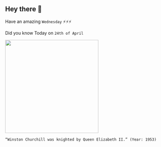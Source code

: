 ## Hey there 👋
Have an amazing `Wednesday` ⚡⚡⚡

Did you know Today on `24th of April`
 
 [<img src="https://1d4vws37vmp124vlehygoxxd-wpengine.netdna-ssl.com/wp-content/uploads/2017/04/QE2-W-WSC-II.jpg" width="300" />](https://www.history.com/this-day-in-history/churchill-knighted#:~:text=Winston%20Leonard%20Spencer%20Churchill%2C%20the,his%20father's%20death%20in%201895.) 
 ```
“Winston Churchill was knighted by Queen Elizabeth II.” (Year: 1953)
```
